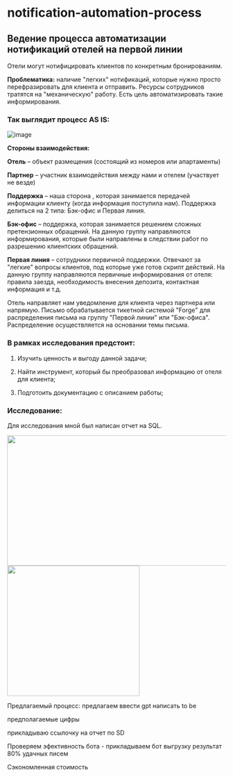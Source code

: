 # notification-automation-process
## Ведение процесса автоматизации нотификаций отелей на первой линии

Отели могут нотифицировать клиентов по конкретным бронированиям. 

**Проблематика:** наличие "легких" нотификаций, которые нужно просто перефразировать для клиента и отправить. Ресурсы сотрудников тратятся на "механическую" работу.
Есть цель автоматизировать такие информирования.

### Так выглядит процесс AS IS:

![image](https://github.com/user-attachments/assets/3f66aa86-7496-4f1b-9596-802123a01477)

**Стороны взаимодействия:**

**Отель** – объект размещения (состоящий из номеров или апартаменты)

**Партнер** – участник взаимодействия между нами и отелем (участвует не везде)

**Поддержка** – наша сторона , которая занимается передачей информации клиенту (когда информация поступила нам). Поддержка делиться на 2 типа: Бэк-офис и Первая линия. 

**Бэк-офис** – поддержка, которая занимается решением сложных претензионных обращений. На данную группу направляются информирования, которые были направлены в следствии работ по разрешению клиентских обращений.

**Первая линия** – сотрудники первичной поддержки. Отвечают за "легкие" вопросы клиентов, под которые уже готов скрипт действий. На данную группу направляются первичные информирования от отеля: правила заезда, необходимость внесения депозита, контактная информация и т.д.

Отель направляет нам уведомление для клиента через партнера или напрямую. Письмо обрабатывается тикетной системой "Forge" для распределения письма на группу "Первой линии" или "Бэк-офиса". 
Распределение осуществляется на основании темы письма.

### В рамках исследования предстоит:

1. Изучить ценность и выгоду данной задачи;

2. Найти инструмент, который бы преобразовал информацию от отеля для клиента;

3. Подготоить документацию с описанием работы;

### Исследование:

Для исследования мной был написан отчет на SQL.

<img src="https://github.com/user-attachments/assets/b949c11c-c462-43f9-a55e-705722e3b158" width="600" height="300">


<img src="https://github.com/user-attachments/assets/2eb61083-4c1b-41bf-b57b-5781ec4b84aa" width="305" height="300">



Предлагаемый процесс:
предлагаем ввести gpt 
написать to be 

предполагаемые цифры 

прикладываю ссылочку на отчет по SD 

Проверяем эфективность бота - прикладываем бот выгрузку 
результат 80% удачных писем

Сэкономленная стоимость 


